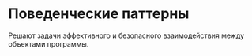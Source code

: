 
# Поведенческие паттерны

Решают задачи эффективного и безопасного взаимодействия между объектами программы.

